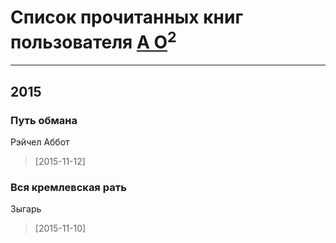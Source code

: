 # Список прочитанных книг пользователя [А О](http://my.mail.ru/mail/oaabook/)<sup>2</sup>
---

## 2015

### Путь обмана
Рэйчел Аббот
> [2015-11-12] 


### Вся кремлевская рать
Зыгарь
> [2015-11-10] 



